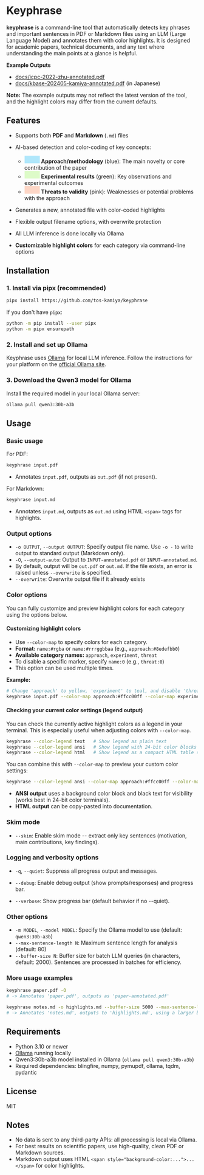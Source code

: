 # Keyphrase

**keyphrase** is a command-line tool that automatically detects key phrases and important sentences in PDF or Markdown files using an LLM (Large Language Model) and annotates them with color highlights. It is designed for academic papers, technical documents, and any text where understanding the main points at a glance is helpful.

**Example Outputs**

* [docs/icpc-2022-zhu-annotated.pdf](docs/icpc-2022-zhu-annotated.pdf)
* [docs/kbase-202405-kamiya-annotated.pdf](docs/kbase-202405-kamiya-annotated.pdf) (in Japanese)

**Note:** The example outputs may not reflect the latest version of the tool, and the highlight colors may differ from the current defaults.

## Features

* Supports both **PDF** and **Markdown** (`.md`) files
* AI-based detection and color-coding of key concepts:

  * <span style="display:inline-block;width:40px;height:20px;background:#8edefbb0;"></span> **Approach/methodology** (blue): The main novelty or core contribution of the paper
  * <span style="display:inline-block;width:40px;height:20px;background:#d0fbb1b0;"></span> **Experimental results** (green): Key observations and experimental outcomes
  * <span style="display:inline-block;width:40px;height:20px;background:#fec6afb0;"></span> **Threats to validity** (pink): Weaknesses or potential problems with the approach
* Generates a new, annotated file with color-coded highlights
* Flexible output filename options, with overwrite protection
* All LLM inference is done locally via Ollama
* **Customizable highlight colors** for each category via command-line options

## Installation

### 1. Install via pipx (recommended)

```bash
pipx install https://github.com/tos-kamiya/keyphrase
```

If you don't have `pipx`:

```bash
python -m pip install --user pipx
python -m pipx ensurepath
```

### 2. Install and set up Ollama

Keyphrase uses [Ollama](https://ollama.com/) for local LLM inference.
Follow the instructions for your platform on the [official Ollama site](https://ollama.com/download).

### 3. Download the Qwen3 model for Ollama

Install the required model in your local Ollama server:

```bash
ollama pull qwen3:30b-a3b
```

## Usage

### Basic usage

For PDF:

```bash
keyphrase input.pdf
```

* Annotates `input.pdf`, outputs as `out.pdf` (if not present).

For Markdown:

```bash
keyphrase input.md
```

* Annotates `input.md`, outputs as `out.md` using HTML `<span>` tags for highlights.

### Output options

* `-o OUTPUT`, `--output OUTPUT`: Specify output file name.
  Use `-o -` to write output to standard output (Markdown only).
* `-O`, `--output-auto`: Output to `INPUT-annotated.pdf` or `INPUT-annotated.md`.
* By default, output will be `out.pdf` or `out.md`.
  If the file exists, an error is raised unless `--overwrite` is specified.
* `--overwrite`: Overwrite output file if it already exists

### Color options

You can fully customize and preview highlight colors for each category using the options below.

#### Customizing highlight colors

* Use `--color-map` to specify colors for each category.
* **Format:** `name:#rgba` or `name:#rrrggbbaa` (e.g., `approach:#8edefbb0`)
* **Available category names:** `approach`, `experiment`, `threat`
* To disable a specific marker, specify `name:0` (e.g., `threat:0`)
* This option can be used multiple times.

**Example:**

```bash
# Change 'approach' to yellow, 'experiment' to teal, and disable 'threat'
keyphrase input.pdf --color-map approach:#ffcc00ff --color-map experiment:#44cc99ff --color-map threat:0
```

#### Checking your current color settings (legend output)

You can check the currently active highlight colors as a legend in your terminal.
This is especially useful when adjusting colors with `--color-map`.

```bash
keyphrase --color-legend text   # Show legend as plain text
keyphrase --color-legend ansi   # Show legend with 24-bit color blocks (background + black text)
keyphrase --color-legend html   # Show legend as a compact HTML table snippet
```

You can combine this with `--color-map` to preview your custom color settings:

```bash
keyphrase --color-legend ansi --color-map approach:#ffcc00ff --color-map experiment:#44cc99ff
```

* **ANSI output** uses a background color block and black text for visibility (works best in 24-bit color terminals).
* **HTML output** can be copy-pasted into documentation.

### Skim mode

* `--skim`: Enable skim mode -- extract only key sentences (motivation, main contributions, key findings).

### Logging and verbosity options

* `-q`, `--quiet`: Suppress all progress output and messages.

* `--debug`: Enable debug output (show prompts/responses) and progress bar.

* `--verbose`: Show progress bar (default behavior if no --quiet).

### Other options

* `-m MODEL`, `--model MODEL`: Specify the Ollama model to use (default: `qwen3:30b-a3b`)
* `--max-sentence-length N`: Maximum sentence length for analysis (default: 80)
* `--buffer-size N`: Buffer size for batch LLM queries (in characters, default: 2000).
  Sentences are processed in batches for efficiency.

### More usage examples

```bash
keyphrase paper.pdf -O
# -> Annotates 'paper.pdf', outputs as 'paper-annotated.pdf'

keyphrase notes.md -o highlights.md --buffer-size 5000 --max-sentence-length 100 --verbose
# -> Annotates 'notes.md', outputs to 'highlights.md', using a larger buffer, longer sentences, and showing progress.
```

## Requirements

* Python 3.10 or newer
* [Ollama](https://ollama.com/) running locally
* Qwen3:30b-a3b model installed in Ollama (`ollama pull qwen3:30b-a3b`)
* Required dependencies: blingfire, numpy, pymupdf, ollama, tqdm, pydantic

## License

MIT

## Notes

* No data is sent to any third-party APIs: all processing is local via Ollama.
* For best results on scientific papers, use high-quality, clean PDF or Markdown sources.
* Markdown output uses HTML `<span style="background-color:...">...</span>` for color highlights.
